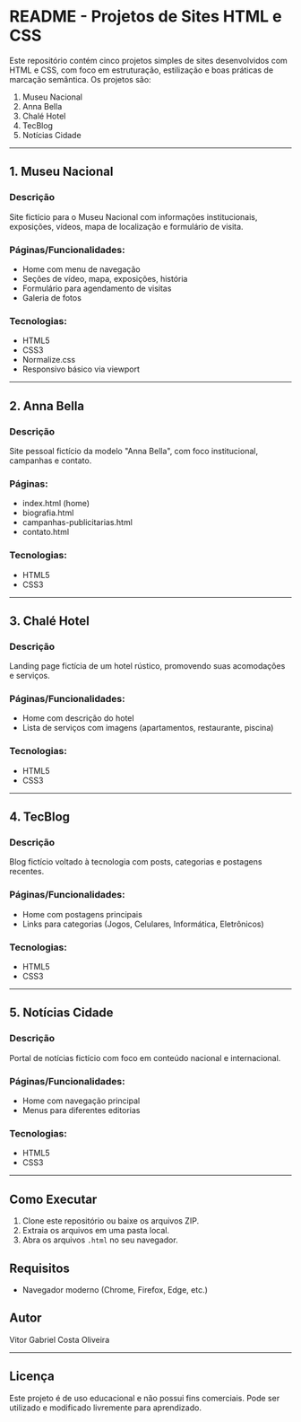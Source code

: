 # README - Projetos de Sites HTML e CSS

Este repositório contém cinco projetos simples de sites desenvolvidos com HTML e CSS, com foco em estruturação, estilização e boas práticas de marcação semântica. Os projetos são:

1. Museu Nacional
2. Anna Bella
3. Chalé Hotel
4. TecBlog
5. Notícias Cidade

---

## 1. Museu Nacional

### Descrição

Site fictício para o Museu Nacional com informações institucionais, exposições, vídeos, mapa de localização e formulário de visita.

### Páginas/Funcionalidades:

* Home com menu de navegação
* Seções de vídeo, mapa, exposições, história
* Formulário para agendamento de visitas
* Galeria de fotos

### Tecnologias:

* HTML5
* CSS3
* Normalize.css
* Responsivo básico via viewport

---

## 2. Anna Bella

### Descrição

Site pessoal fictício da modelo "Anna Bella", com foco institucional, campanhas e contato.

### Páginas:

* index.html (home)
* biografia.html
* campanhas-publicitarias.html
* contato.html

### Tecnologias:

* HTML5
* CSS3

---

## 3. Chalé Hotel

### Descrição

Landing page fictícia de um hotel rústico, promovendo suas acomodações e serviços.

### Páginas/Funcionalidades:

* Home com descrição do hotel
* Lista de serviços com imagens (apartamentos, restaurante, piscina)

### Tecnologias:

* HTML5
* CSS3

---

## 4. TecBlog

### Descrição

Blog fictício voltado à tecnologia com posts, categorias e postagens recentes.

### Páginas/Funcionalidades:

* Home com postagens principais
* Links para categorias (Jogos, Celulares, Informática, Eletrônicos)

### Tecnologias:

* HTML5
* CSS3

---

## 5. Notícias Cidade

### Descrição

Portal de notícias fictício com foco em conteúdo nacional e internacional.

### Páginas/Funcionalidades:

* Home com navegação principal
* Menus para diferentes editorias

### Tecnologias:

* HTML5
* CSS3

---

## Como Executar

1. Clone este repositório ou baixe os arquivos ZIP.
2. Extraia os arquivos em uma pasta local.
3. Abra os arquivos `.html` no seu navegador.

## Requisitos

* Navegador moderno (Chrome, Firefox, Edge, etc.)

## Autor

Vitor Gabriel Costa Oliveira

---

## Licença

Este projeto é de uso educacional e não possui fins comerciais. Pode ser utilizado e modificado livremente para aprendizado.
